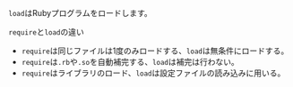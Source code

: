 `load`はRubyプログラムをロードします。

`require`と`load`の違い
* `require`は同じファイルは1度のみロードする、`load`は無条件にロードする。
* `require`は`.rb`や`.so`を自動補完する、`load`は補完は行わない。
* `require`はライブラリのロード、`load`は設定ファイルの読み込みに用いる。

